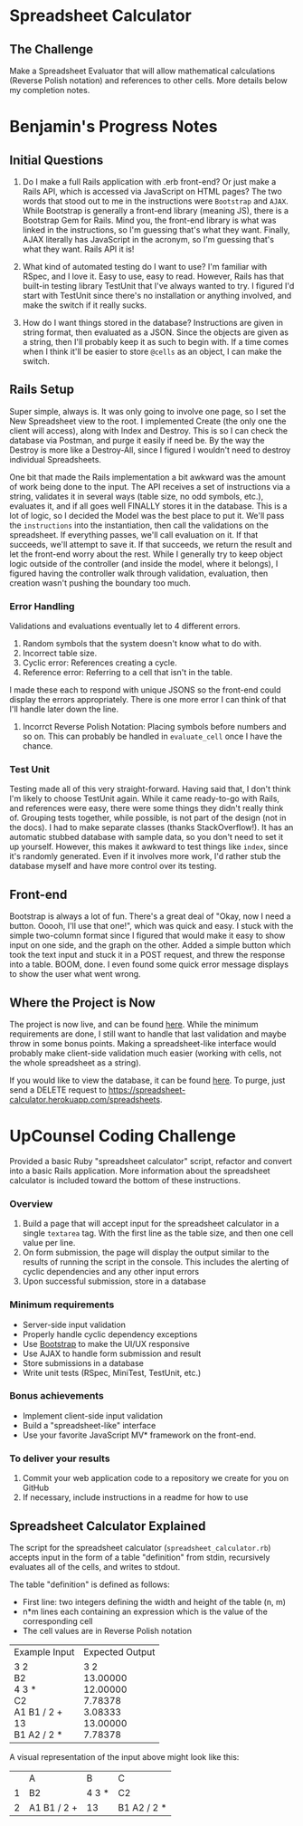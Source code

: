 # Spreadsheet Calculator

## The Challenge

Make a Spreadsheet Evaluator that will allow mathematical calculations (Reverse Polish notation) and references to other cells.  More details below my completion notes.

# Benjamin's Progress Notes

## Initial Questions

1. Do I make a full Rails application with .erb front-end?  Or just make a Rails API, which is accessed via JavaScript on HTML pages?  The two words that stood out to me in the instructions were `Bootstrap` and `AJAX`.  While Bootstrap is generally a front-end library (meaning JS), there is a Bootstrap Gem for Rails.  Mind you, the front-end library is what was linked in the instructions, so I'm guessing that's what they want.  Finally, AJAX literally has JavaScript in the acronym, so I'm guessing that's what they want.  Rails API it is!

2. What kind of automated testing do I want to use?  I'm familiar with RSpec, and I love it.  Easy to use, easy to read.  However, Rails has that built-in testing library TestUnit that I've always wanted to try.  I figured I'd start with TestUnit since there's no installation or anything involved, and make the switch if it really sucks.

3. How do I want things stored in the database?  Instructions are given in string format, then evaluated as a JSON.  Since the objects are given as a string, then I'll probably keep it as such to begin with.  If a time comes when I think it'll be easier to store `@cells` as an object, I can make the switch.

## Rails Setup

Super simple, always is.  It was only going to involve one page, so I set the New Spreadsheet view to the root.  I implemented Create (the only one the client will access), along with Index and Destroy.  This is so I can check the database via Postman, and purge it easily if need be.  By the way the Destroy is more like a Destroy-All, since I figured I wouldn't need to destroy individual Spreadsheets.

One bit that made the Rails implementation a bit awkward was the amount of work being done to the input.  The API receives a set of instructions via a string, validates it in several ways (table size, no odd symbols, etc.), evaluates it, and if all goes well FINALLY stores it in the database.  This is a lot of logic, so I decided the Model was the best place to put it.  We'll pass the `instructions` into the instantiation, then call the validations on the spreadsheet.  If everything passes, we'll call evaluation on it.  If that succeeds, we'll attempt to save it.  If that succeeds, we return the result and let the front-end worry about the rest.  While I generally try to keep object logic outside of the controller (and inside the model, where it belongs), I figured having the controller walk through validation, evaluation, then creation wasn't pushing the boundary too much.

### Error Handling

Validations and evaluations eventually let to 4 different errors.
1. Random symbols that the system doesn't know what to do with.
2. Incorrect table size.
3. Cyclic error: References creating a cycle.
4. Reference error: Referring to a cell that isn't in the table.

I made these each to respond with unique JSONS so the front-end could display the errors appropriately.  There is one more error I can think of that I'll handle later down the line.
1. Incorrct Reverse Polish Notation: Placing symbols before numbers and so on.  This can probably be handled in `evaluate_cell` once I have the chance.

### Test Unit

Testing made all of this very straight-forward.  Having said that, I don't think I'm likely to choose TestUnit again.  While it came ready-to-go with Rails, and references were easy, there were some things they didn't really think of.  Grouping tests together, while possible, is not part of the design (not in the docs).  I had to make separate classes (thanks StackOverflow!).  It has an automatic stubbed database with sample data, so you don't need to set it up yourself.  However, this makes it awkward to test things like `index`, since it's randomly generated.  Even if it involves more work, I'd rather stub the database myself and have more control over its testing.

## Front-end

Bootstrap is always a lot of fun.  There's a great deal of "Okay, now I need a button.  Ooooh, I'll use that one!", which was quick and easy.  I stuck with the simple two-column format since I figured that would make it easy to show input on one side, and the graph on the other.  Added a simple button which took the text input and stuck it in a POST request, and threw the response into a table.  BOOM, done.  I even found some quick error message displays to show the user what went wrong.

## Where the Project is Now

The project is now live, and can be found [here](https://spreadsheet-calculator.herokuapp.com/).  While the minimum requirements are done, I still want to handle that last validation and maybe throw in some bonus points.  Making a spreadsheet-like interface would probably make client-side validation much easier (working with cells, not the whole spreadsheet as a string).

If you would like to view the database, it can be found [here](https://spreadsheet-calculator.herokuapp.com/spreadsheets).  To purge, just send a DELETE request to https://spreadsheet-calculator.herokuapp.com/spreadsheets.

# UpCounsel Coding Challenge

Provided a basic Ruby "spreadsheet calculator" script, refactor and convert into a basic Rails application. More information about the spreadsheet calculator is included toward the bottom of these instructions.

### Overview

1. Build a page that will accept input for the spreadsheet calculator in a single `textarea` tag. With the first line as the table size, and then one cell value per line.
2. On form submission, the page will display the output similar to the results of running the script in the console. This includes the alerting of cyclic dependencies and any other input errors
3. Upon successful submission, store in a database

### Minimum requirements

* Server-side input validation
* Properly handle cyclic dependency exceptions
* Use [Bootstrap](http://getbootstrap.com/) to make the UI/UX responsive
* Use AJAX to handle form submission and result
* Store submissions in a database
* Write unit tests (RSpec, MiniTest, TestUnit, etc.)

### Bonus achievements

* Implement client-side input validation
* Build a "spreadsheet-like" interface
* Use your favorite JavaScript MV\* framework on the front-end.

### To deliver your results

1. Commit your web application code to a repository we create for you on GitHub
2. If necessary, include instructions in a readme for how to use

## Spreadsheet Calculator Explained

The script for the spreadsheet calculator (`spreadsheet_calculator.rb`) accepts input in the form of a table "definition" from stdin, recursively evaluates all of the cells, and writes to stdout.

The table "definition" is defined as follows:

* First line: two integers defining the width and height of the table (n, m)
* n*m lines each containing an expression which is the value of the corresponding cell
* The cell values are in Reverse Polish notation

<table>
  <tr>
    <td>Example Input</td>
    <td>Expected Output</td>
  </tr>
  <tr>
    <td>
      3 2<br>
      B2<br>
      4 3 &ast;<br>
      C2<br>
      A1 B1 / 2 +<br>
      13<br>
      B1 A2 / 2 &ast;
    </td>
    <td>
      3 2<br>
      13.00000<br>
      12.00000<br>
      7.78378<br>
      3.08333<br>
      13.00000<br>
      7.78378
    </td>
  </tr>
</table>


A visual representation of the input above might look like this:

<table>
  <tr>
    <td></td>
    <td>A</td>
    <td>B</td>
    <td>C</td>
  </tr>
  <tr>
    <td>1</td>
    <td>B2</td>
    <td>4 3 &ast;</td>
    <td>C2</td>
  </tr>
  <tr>
    <td>2</td>
    <td>A1 B1 / 2 +</td>
    <td>13</td>
    <td>B1 A2 / 2 &ast;</td>
  </tr>
</table>
